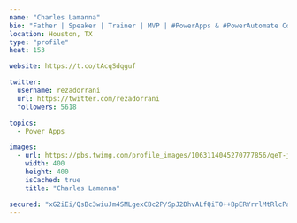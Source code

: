 ```yaml
---
name: "Charles Lamanna"
bio: "Father | Speaker | Trainer | MVP | #PowerApps & #PowerAutomate Community Super User | YouTuber Right-pointing triangle http://youtube.com/c/rezadorrani | Learn - Share - Clockwise rightwards and leftwards open circle arrows"
location: Houston, TX
type: "profile"
heat: 153

website: https://t.co/tAcqSdqguf

twitter:
  username: rezadorrani
  url: https://twitter.com/rezadorrani
  followers: 5618

topics:
  - Power Apps

images:
  - url: https://pbs.twimg.com/profile_images/1063114045270777856/qeT-jpWr_400x400.jpg
    width: 400
    height: 400
    isCached: true
    title: "Charles Lamanna"

secured: "xG2iEi/QsBc3wiuJm4SMLgexCBc2P/SpJ2DhvALfQiT0++BpERYrrlMtRlcPaPm/EsIpOUKT7NFiVq112k5ueEs0ASJoYGKLCM75L19oMO50h9ZdT8d0AOI2whzlflu4AzAH6CHj5+dWLy0XApzgCQJdj5oKpQovG6lxr4utKz7PKavhaZs532+IbQp2o0a+TGMcjUg2Ys7v93DTNWQnSpc4mKa5+JzGJzzNPLex8cjwOlGNOgZ1DGpU76Jg71vYLLrenKx0+RnfUIVdNBaw8Zxm1Y7MAkVGExc54588TkGG1PXANdj1pzZPUNHBhGTh3T6dXBHzIAbqbuBWjnTlf9YgtOMd785OMBgxvH8KPumrf7RRfWdhknRAbK89YaKJ+r4vWTOR2YVxPyPmIrFpbnf3degdnEtJw3sPyXZECjc=;/Jy3P4SGw9us+9jbdbDHQg=="
---
```


